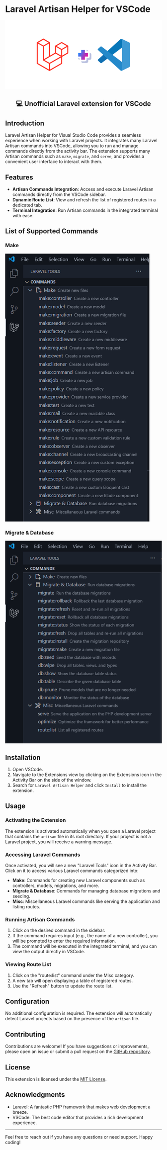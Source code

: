 # Laravel Artisan Helper for VSCode

<div align="center">
  <img width="650px" src="./assets/banner.png" />
  <h2>💻 Unofficial Laravel extension for VSCode</h2>
</div>

## Introduction

Laravel Artisan Helper for Visual Studio Code provides a seamless experience when working with Laravel projects. It integrates many Laravel Artisan commands into VSCode, allowing you to run and manage commands directly from the activity bar. The extension supports many Artisan commands such as `make`, `migrate`, and `serve`, and provides a convenient user interface to interact with them.

## Features

- **Artisan Commands Integration**: Access and execute Laravel Artisan commands directly from the VSCode sidebar.
- **Dynamic Route List**: View and refresh the list of registered routes in a dedicated tab.
- **Terminal Integration**: Run Artisan commands in the integrated terminal with ease.

## List of Supported Commands
### Make
<img src="./assets/list-of-make-commands.png">

### Migrate & Database
<img src="./assets/list-of-migrate-database-and-misc.png">

## Installation

1. Open VSCode.
2. Navigate to the Extensions view by clicking on the Extensions icon in the Activity Bar on the side of the window.
3. Search for `Laravel Artisan Helper` and click `Install` to install the extension.

## Usage

### Activating the Extension

The extension is activated automatically when you open a Laravel project that contains the `artisan` file in its root directory. If your project is not a Laravel project, you will receive a warning message.

### Accessing Laravel Commands

Once activated, you will see a new "Laravel Tools" icon in the Activity Bar. Click on it to access various Laravel commands categorized into:

- **Make**: Commands for creating new Laravel components such as controllers, models, migrations, and more.
- **Migrate & Database**: Commands for managing database migrations and seeding.
- **Misc**: Miscellaneous Laravel commands like serving the application and listing routes.

### Running Artisan Commands

1. Click on the desired command in the sidebar.
2. If the command requires input (e.g., the name of a new controller), you will be prompted to enter the required information.
3. The command will be executed in the integrated terminal, and you can view the output directly in VSCode.

### Viewing Route List

1. Click on the "route:list" command under the Misc category.
2. A new tab will open displaying a table of registered routes.
3. Use the "Refresh" button to update the route list.

## Configuration

No additional configuration is required. The extension will automatically detect Laravel projects based on the presence of the `artisan` file.

## Contributing

Contributions are welcome! If you have suggestions or improvements, please open an issue or submit a pull request on the [GitHub repository](https://github.com/ntkhang03/laravel-artisan-helper).

## License

This extension is licensed under the [MIT License](LICENSE).

## Acknowledgments

- Laravel: A fantastic PHP framework that makes web development a breeze.
- VSCode: The best code editor that provides a rich development experience.

---

Feel free to reach out if you have any questions or need support. Happy coding!

